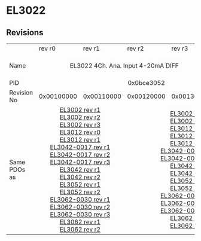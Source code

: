 # EL3022

## Revisions
<table>
<tr>
<td></td>
<td>rev r0</td>
<td>rev r1</td>
<td>rev r2</td>
<td>rev r3</td>
<td>rev r4</td>
</tr>
<tr>
<td>Name</td>
<td colspan=4 align="center">EL3022 4Ch. Ana. Input 4-20mA DIFF</td>
<td>EL3022 2Ch. Ana. Input 4-20mA DIFF</td>
</tr>
<tr>
<td>PID</td>
<td colspan=5 align="center">0x0bce3052</td>
</tr>
<tr>
<td>Revision No</td>
<td>0x00100000</td>
<td>0x00110000</td>
<td>0x00120000</td>
<td>0x00130000</td>
<td>0x00140000</td>
</tr>
<tr>
<td>Same PDOs as</td>
<td colspan=2 align="center"><a href="EL3002.md">EL3002 rev r1</a><br/><a href="EL3002.md">EL3002 rev r2</a><br/><a href="EL3002.md">EL3002 rev r3</a><br/><a href="EL3012.md">EL3012 rev r0</a><br/><a href="EL3012.md">EL3012 rev r1</a><br/><a href="EL3042-0017.md">EL3042-0017 rev r1</a><br/><a href="EL3042-0017.md">EL3042-0017 rev r2</a><br/><a href="EL3042-0017.md">EL3042-0017 rev r3</a><br/><a href="EL3042.md">EL3042 rev r1</a><br/><a href="EL3042.md">EL3042 rev r2</a><br/><a href="EL3052.md">EL3052 rev r1</a><br/><a href="EL3052.md">EL3052 rev r2</a><br/><a href="EL3062-0030.md">EL3062-0030 rev r1</a><br/><a href="EL3062-0030.md">EL3062-0030 rev r2</a><br/><a href="EL3062-0030.md">EL3062-0030 rev r3</a><br/><a href="EL3062.md">EL3062 rev r1</a><br/><a href="EL3062.md">EL3062 rev r2</a></td>
<td colspan=3 align="center"><a href="EL3002.md">EL3002 rev r4</a><br/><a href="EL3002.md">EL3002 rev r5</a><br/><a href="EL3012.md">EL3012 rev r2</a><br/><a href="EL3012.md">EL3012 rev r3</a><br/><a href="EL3012.md">EL3012 rev r4</a><br/><a href="EL3042-0017.md">EL3042-0017 rev r4</a><br/><a href="EL3042-0017.md">EL3042-0017 rev r5</a><br/><a href="EL3042.md">EL3042 rev r3</a><br/><a href="EL3042.md">EL3042 rev r4</a><br/><a href="EL3052.md">EL3052 rev r3</a><br/><a href="EL3052.md">EL3052 rev r4</a><br/><a href="EL3062-0015.md">EL3062-0015 rev r0</a><br/><a href="EL3062-0030.md">EL3062-0030 rev r4</a><br/><a href="EL3062-0030.md">EL3062-0030 rev r5</a><br/><a href="EL3062.md">EL3062 rev r3</a><br/><a href="EL3062.md">EL3062 rev r4</a></td>
</tr>
</table>
